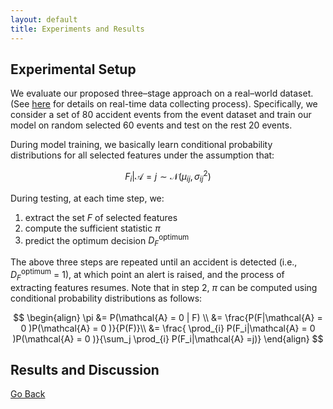 ```yaml
---
layout: default
title: Experiments and Results
---
```


## Experimental Setup

We evaluate our proposed three–stage approach on a real–world dataset. (See [here](./data_collect.html) for details on real-time data collecting process). Specifically, we consider a set of 80 accident events from the event dataset and train our model on random selected 60 events and test on the rest 20 events.

During model training, we basically learn conditional probability distributions for all selected features under the assumption that:

$$F_i|\mathcal{A}=j \sim \mathcal{N} (\mu_{ij},\sigma^2_{ij})$$ 

During testing, at each time step, we:
1. extract the set $F$ of selected features
2. compute the sufficient statistic $\pi$
3. predict the optimum decision $D_{F}^\text{optimum}$

The above three steps are repeated until an accident is detected (i.e., $D_{F}^\text{optimum}$ = 1), at which point an alert is raised, and the process of extracting features resumes. Note that in step 2, $\pi$ can be computed using conditional probability distributions as follows:

$$
\begin{align}
\pi &= P(\mathcal{A} = 0 | F) \\
    &= \frac{P(F|\mathcal{A} = 0 )P(\mathcal{A} = 0 )}{P(F)}\\
    &= \frac{ \prod_{i} P(F_i|\mathcal{A} = 0 )P(\mathcal{A} = 0 )}{\sum_j \prod_{i} P(F_i|\mathcal{A} =j)}  
\end{align}
$$

## Results and Discussion



[Go Back](../)

